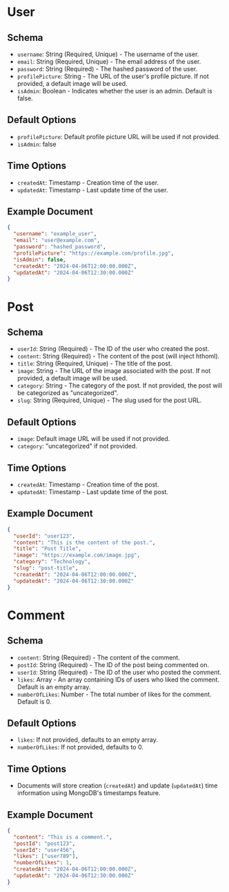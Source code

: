 # User

## Schema
- `username`: String (Required, Unique) - The username of the user.
- `email`: String (Required, Unique) - The email address of the user.
- `password`: String (Required) - The hashed password of the user.
- `profilePicture`: String - The URL of the user's profile picture. If not provided, a default image will be used.
- `isAdmin`: Boolean - Indicates whether the user is an admin. Default is false.

## Default Options
- `profilePicture`: Default profile picture URL will be used if not provided.
- `isAdmin`: false

## Time Options
- `createdAt`: Timestamp - Creation time of the user.
- `updatedAt`: Timestamp - Last update time of the user.

## Example Document
```json
{
  "username": "example_user",
  "email": "user@example.com",
  "password": "hashed_password",
  "profilePicture": "https://example.com/profile.jpg",
  "isAdmin": false,
  "createdAt": "2024-04-06T12:00:00.000Z",
  "updatedAt": "2024-04-06T12:30:00.000Z"
}
```

# Post

## Schema
- `userId`: String (Required) - The ID of the user who created the post.
- `content`: String (Required) - The content of the post (will inject hthoml).
- `title`: String (Required, Unique) - The title of the post.
- `image`: String - The URL of the image associated with the post. If not provided, a default image will be used.
- `category`: String - The category of the post. If not provided, the post will be categorized as "uncategorized".
- `slug`: String (Required, Unique) - The slug used for the post URL.

## Default Options
- `image`: Default image URL will be used if not provided.
- `category`: "uncategorized" if not provided.

## Time Options
- `createdAt`: Timestamp - Creation time of the post.
- `updatedAt`: Timestamp - Last update time of the post.

## Example Document
```json
{
  "userId": "user123",
  "content": "This is the content of the post.",
  "title": "Post Title",
  "image": "https://example.com/image.jpg",
  "category": "Technology",
  "slug": "post-title",
  "createdAt": "2024-04-06T12:00:00.000Z",
  "updatedAt": "2024-04-06T12:30:00.000Z"
}
```

# Comment

## Schema
- `content`: String (Required) - The content of the comment.
- `postId`: String (Required) - The ID of the post being commented on.
- `userId`: String (Required) - The ID of the user who posted the comment.
- `likes`: Array - An array containing IDs of users who liked the comment. Default is an empty array.
- `numberOfLikes`: Number - The total number of likes for the comment. Default is 0.

## Default Options
- `likes`: If not provided, defaults to an empty array.
- `numberOfLikes`: If not provided, defaults to 0.

## Time Options
- Documents will store creation (`createdAt`) and update (`updatedAt`) time information using MongoDB's timestamps feature.

## Example Document
```json
{
  "content": "This is a comment.",
  "postId": "post123",
  "userId": "user456",
  "likes": ["user789"],
  "numberOfLikes": 1,
  "createdAt": "2024-04-06T12:00:00.000Z",
  "updatedAt": "2024-04-06T12:30:00.000Z"
}
```

